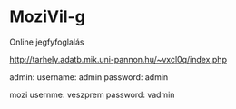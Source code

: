 # MoziVil-g
Online jegfyfoglalás

http://tarhely.adatb.mik.uni-pannon.hu/~vxcl0q/index.php

admin:
username: admin
password: admin

mozi
usernme: veszprem
password: vadmin

